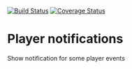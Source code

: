 [![Build Status](https://travis-ci.org/Cantik-Music-Player/player-notifications.svg?branch=master)](https://travis-ci.org/Cantik-Music-Player/player-notifications)
[![Coverage Status](https://coveralls.io/repos/github/Cantik-Music-Player/player-notifications/badge.svg?branch=master)](https://coveralls.io/github/Cantik-Music-Player/player-notifications?branch=master)

# Player notifications

Show notification for some player events
